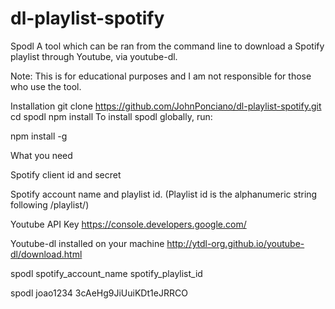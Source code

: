 # dl-playlist-spotify

Spodl
A tool which can be ran from the command line to download a Spotify playlist through Youtube, via youtube-dl.

Note: This is for educational purposes and I am not responsible for those who use the tool.

Installation
git clone https://github.com/JohnPonciano/dl-playlist-spotify.git
cd spodl
npm install
To install spodl globally, run:

npm install -g


What you need

Spotify client id and secret

Spotify account name and playlist id. (Playlist id is the alphanumeric string following /playlist/)

Youtube API Key
https://console.developers.google.com/

Youtube-dl installed on your machine 
http://ytdl-org.github.io/youtube-dl/download.html




spodl spotify_account_name spotify_playlist_id


spodl joao1234 3cAeHg9JiUuiKDt1eJRRCO
